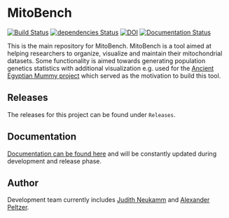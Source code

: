 # MitoBench

[![Build Status](https://travis-ci.org/Integrative-Transcriptomics/MitoBench.svg?branch=master)](https://travis-ci.org/Integrative-Transcriptomics/MitoBench)
[![dependencies Status](https://david-dm.org/thomasjo/atom-latex/status.svg)](https://david-dm.org/thomasjo/atom-latex)
[![DOI](https://zenodo.org/badge/72427990.svg)](https://zenodo.org/badge/latestdoi/72427990)
[![Documentation Status](https://readthedocs.org/projects/mitobench/badge/?version=latest)](http://mitobench.readthedocs.io/en/latest/?badge=latest)

This is the main repository for MitoBench. MitoBench is a tool aimed at helping researchers to organize, visualize and maintain their mitochondrial datasets. Some functionality is aimed towards generating population genetics statistics with additional visualization e.g. used for the [Ancient Egyptian Mummy project](https://www.nature.com/articles/ncomms15694) which served as the motivation to build this tool. 

## Releases

The releases for this project can be found under `Releases`.

## Documentation

[Documentation can be found here](https://readthedocs.org/projects/mitobench) and will be constantly updated during development and release phase. 

## Author

Development team currently includes [Judith Neukamm](https://github.com/JudithNeukamm) and [Alexander Peltzer](https://github.com/apeltzer). 
